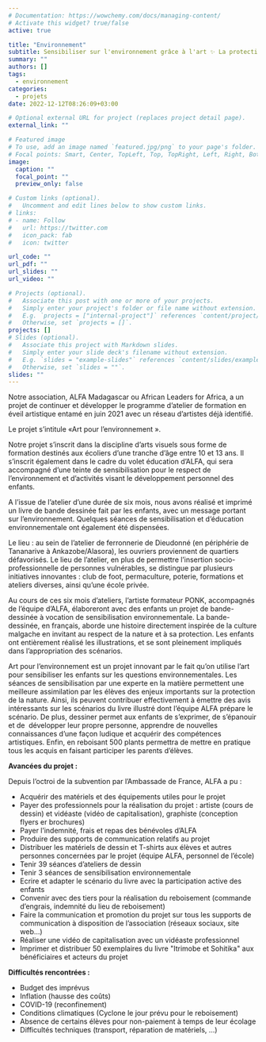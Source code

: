 ```yaml
---
# Documentation: https://wowchemy.com/docs/managing-content/
# Activate this widget? true/false
active: true

title: "Environnement"
subtitle: Sensibiliser sur l'environnement grâce à l'art ✨ La protection de l'environnement est l'affaire de tous
summary: ""
authors: []
tags: 
  - environnement
categories: 
  - projets
date: 2022-12-12T08:26:09+03:00

# Optional external URL for project (replaces project detail page).
external_link: ""

# Featured image
# To use, add an image named `featured.jpg/png` to your page's folder.
# Focal points: Smart, Center, TopLeft, Top, TopRight, Left, Right, BottomLeft, Bottom, BottomRight.
image:
  caption: ""
  focal_point: ""
  preview_only: false

# Custom links (optional).
#   Uncomment and edit lines below to show custom links.
# links:
# - name: Follow
#   url: https://twitter.com
#   icon_pack: fab
#   icon: twitter

url_code: ""
url_pdf: ""
url_slides: ""
url_video: ""

# Projects (optional).
#   Associate this post with one or more of your projects.
#   Simply enter your project's folder or file name without extension.
#   E.g. `projects = ["internal-project"]` references `content/project/deep-learning/index.md`.
#   Otherwise, set `projects = []`.
projects: []
# Slides (optional).
#   Associate this project with Markdown slides.
#   Simply enter your slide deck's filename without extension.
#   E.g. `slides = "example-slides"` references `content/slides/example-slides.md`.
#   Otherwise, set `slides = ""`.
slides: ""
---
```



Notre association, ALFA Madagascar ou African Leaders for Africa, a un projet de continuer et développer le programme d’atelier de formation en éveil artistique entamé en juin 2021 avec un réseau d’artistes déjà identifié.

Le projet s’intitule «Art pour l’environnement ».

Notre projet s’inscrit dans la discipline d’arts visuels sous forme de formation destinés aux écoliers d’une tranche d’âge entre 10 et 13 ans. Il s’inscrit également dans le cadre du volet éducation d’ALFA, qui sera accompagné d’une teinte de sensibilisation pour le respect de l’environnement et d’activités visant le développement personnel des enfants.

A l’issue de l’atelier d’une durée de six mois, nous avons réalisé et imprimé un livre de bande dessinée fait par les enfants, avec un message portant sur l’environnement. Quelques séances de sensibilisation et d’éducation environnementale ont également été dispensées.

Le lieu : au sein de l’atelier de ferronnerie de Dieudonné (en périphérie de Tananarive à Ankazobe/Alasora), les ouvriers proviennent de quartiers défavorisés. Le lieu de l’atelier, en plus de permettre l’insertion socio-professionnelle de personnes vulnérables, se distingue par plusieurs initiatives innovantes : club de foot, permaculture, poterie, formations et ateliers diverses, ainsi qu’une école privée.

Au cours de ces six mois d’ateliers, l’artiste formateur PONK, accompagnés de l’équipe d’ALFA, élaboreront avec des enfants un projet de bande-dessinée à vocation de sensibilisation environnementale. La bande-dessinée, en français, aborde une histoire directement inspirée de la culture malgache en invitant au respect de la nature et à sa protection. Les enfants ont entièrement réalisé les illustrations, et se sont pleinement impliqués dans l’appropriation des scénarios.

Art pour l’environnement est un projet innovant par le fait qu’on utilise l’art pour sensibiliser les enfants sur les questions environnementales. Les séances de sensibilisation par une experte en la matière permettent une meilleure assimilation par les élèves des enjeux importants sur la protection de la nature. Ainsi, ils peuvent contribuer effectivement à émettre des avis intéressants sur les scénarios du livre illustré dont l’équipe ALFA prépare le scénario. De plus, dessiner permet aux enfants de s’exprimer, de s’épanouir et de  développer leur propre personne, apprendre de nouvelles connaissances d’une façon ludique et acquérir des compétences artistiques. Enfin, en reboisant 500 plants permettra de mettre en pratique tous les acquis en faisant participer les parents d’élèves. 





**Avancées du projet :**

Depuis l’octroi de la subvention par l’Ambassade de France, ALFA a pu :

* Acquérir des matériels et des équipements utiles pour le projet
* Payer des professionnels pour la réalisation du projet : artiste (cours de dessin) et vidéaste (vidéo de capitalisation), graphiste (conception flyers er brochures)
* Payer l’indemnité, frais et repas des bénévoles d’ALFA
* Produire des supports de communication relatifs au projet
* Distribuer les matériels de dessin et T-shirts aux élèves et autres personnes concernées par le projet (équipe ALFA, personnel de l’école)
* Tenir 39 séances d’ateliers de dessin
* Tenir 3 séances de sensibilisation environnementale
* Ecrire et adapter le scénario du livre avec la participation active des enfants
* Convenir avec des tiers pour la réalisation du reboisement (commande d’engrais, indemnité du lieu de reboisement)
* Faire la communication et promotion du projet sur tous les supports de communication à disposition de l’association (réseaux sociaux, site web…)
* Réaliser une vidéo de capitalisation avec un vidéaste professionnel
* Imprimer et distribuer 50 exemplaires du livre "Itrimobe et Sohitika" aux bénéficiaires et acteurs du projet



**Difficultés rencontrées :**

* Budget des imprévus
* Inflation (hausse des coûts)
* COVID-19 (reconfinement)
* Conditions climatiques (Cyclone le jour prévu pour le reboisement)
* Absence de certains élèves pour non-paiement à temps de leur écolage
* Difficultés techniques (transport, réparation de matériels, ...)